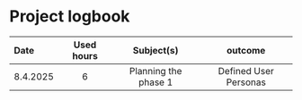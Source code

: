 # Project logbook

| Date  | Used hours | Subject(s) |  outcome |
| :---  |     :---:      |     :---:      |     :---:      |
| 8.4.2025 | 6 | Planning the phase 1  | Defined User Personas  |

